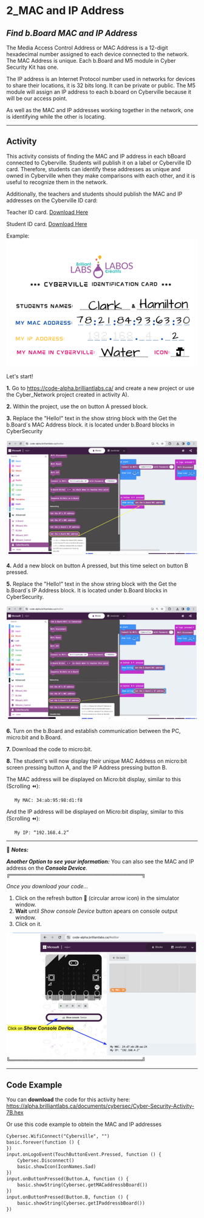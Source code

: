 # 2_MAC and IP Address
## *Find b.Board MAC and IP Address*

The Media Access Control Address or MAC Address is a 12-digit hexadecimal number assigned to each device connected to the network. The MAC Address is unique. Each b.Board and M5 module in Cyber Security Kit has one.

The IP address is an Internet Protocol number used in networks for devices to share their locations, it is 32 bits long. It can be private or public.
The M5 module will assign an IP address to each b.board on Cyberville because it will be our access point.

As well as the MAC and IP addresses working together in the network, one is identifying while the other is locating.

***
## Activity

This activity consists of finding the MAC and IP address in each bBoard connected to Cyberville. Students will publish it on a label or Cyberville ID card. Therefore, students can identify these addresses as unique and owned in Cyberville when they make comparisons with each other, and it is useful to recognize them in the network.

Additionally, the teachers and students should publish the MAC and IP addresses on the Cyberville ID  card:

Teacher ID card. [Download Here](https://www.canva.com/design/DAGJ47YAKtA/2BVp4-fH0NbH9OvPOHU-Jg/view?utm_content=DAGJ47YAKtA&utm_campaign=designshare&utm_medium=link&utm_source=editor)

Student ID card. [Download Here](
https://www.canva.com/design/DAGJ4uZJCmI/VMkcSyZzPpSwA5wGthh2gQ/view?utm_content=DAGJ4uZJCmI&utm_campaign=designshare&utm_medium=link&utm_source=editor)

Example:
![ID](https://github.com/Brilliant-Labs/code.bl/blob/code_alpha/packaged/docs/static/mb/projects/bboard-tutorials-cyberville/Networking/2_MAC_IP/ID.png?raw=true "ID")

Let's start!

__1.__ Go to https://code-alpha.brilliantlabs.ca/ and create a new project or use the Cyber_Network project created in activity A).

__2.__ Within the project, use the on button A pressed block.

__3.__ Replace the "Hello!" text in the show string block with the Get the b.Board´s MAC Address block. it is located under b.Board blocks in CyberSecurity 

![Step3](https://github.com/Brilliant-Labs/code.bl/blob/code_alpha/packaged/docs/static/mb/projects/bboard-tutorials-cyberville/Networking/2_MAC_IP/Step3.png?raw=true "Step3")

__4.__ Add a new block on button A pressed, but this time select on button B pressed.

__5.__ Replace the "Hello!" text in the show string block with the Get the b.Board´s IP Address block. It is located under b.Board blocks in CyberSecurity.

![Step4](https://github.com/Brilliant-Labs/code.bl/blob/code_alpha/packaged/docs/static/mb/projects/bboard-tutorials-cyberville/Networking/2_MAC_IP/Step4.png?raw=true "Step4")

__6.__ Turn on the b.Board and establish communication between the PC, micro:bit and b.Board.

__7.__ Download the code to micro:bit.

__8.__ The student's will now display their unique MAC Address on micro:bit screen pressing button A, and the IP Address pressing button B.

The MAC address will be displayed on Micro:bit display, similar to this (Scrolling ⏪):

       My MAC: 34:ab:95:98:d1:f8

And the IP address will be displayed on Micro:bit display, similar to this (Scrolling ⏪):

       My IP: “192.168.4.2”


***

📌 __*Notes:*__

__*Another Option to see your information:*__
You can also see the MAC and IP address on the __*Consola Device*__.
╔═══════════════════════════════════╗

*Once you download your code...*
1. Click on the refresh button 	🔄 (circular arrow icon) in the simulator window.
2. __Wait__ until *Show console Device* button apears on console output window.
3. Click on it.

![Step5](https://github.com/Brilliant-Labs/code.bl/blob/code_alpha/packaged/docs/static/mb/projects/bboard-tutorials-cyberville/Networking/2_MAC_IP/Step5.png?raw=true "Step5")
╚═══════════════════════════════════╝
***

## Code Example

You can __download__ the code for this activity here:
https://alpha.brilliantlabs.ca/documents/cybersec/Cyber-Security-Activity-7B.hex

Or use this code example to obtein the MAC and IP addresses

```blocks
Cybersec.WifiConnect("Cyberville", "")
basic.forever(function () {
})
input.onLogoEvent(TouchButtonEvent.Pressed, function () {
    Cybersec.Disconnect()
    basic.showIcon(IconNames.Sad)
})
input.onButtonPressed(Button.A, function () {
    basic.showString(Cybersec.getMACaddressbBoard())
})
input.onButtonPressed(Button.B, function () {
    basic.showString(Cybersec.getIPaddressbBoard())
})
```